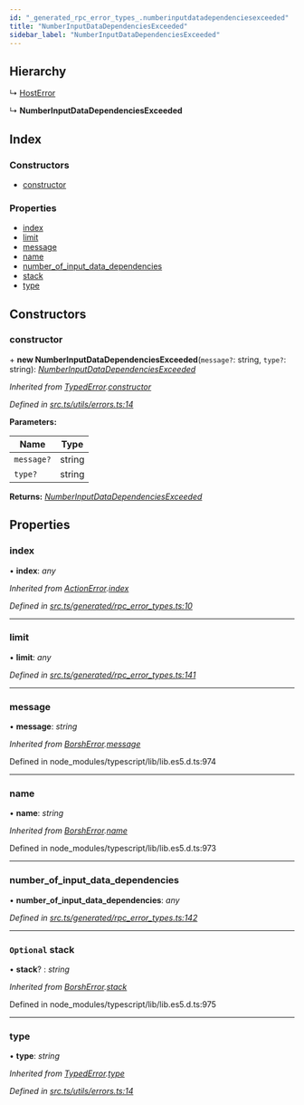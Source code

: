```yaml
---
id: "_generated_rpc_error_types_.numberinputdatadependenciesexceeded"
title: "NumberInputDataDependenciesExceeded"
sidebar_label: "NumberInputDataDependenciesExceeded"
---
```


## Hierarchy

  ↳ [HostError](_generated_rpc_error_types_.hosterror.md)

  ↳ **NumberInputDataDependenciesExceeded**

## Index

### Constructors

* [constructor](_generated_rpc_error_types_.numberinputdatadependenciesexceeded.md#constructor)

### Properties

* [index](_generated_rpc_error_types_.numberinputdatadependenciesexceeded.md#index)
* [limit](_generated_rpc_error_types_.numberinputdatadependenciesexceeded.md#limit)
* [message](_generated_rpc_error_types_.numberinputdatadependenciesexceeded.md#message)
* [name](_generated_rpc_error_types_.numberinputdatadependenciesexceeded.md#name)
* [number_of_input_data_dependencies](_generated_rpc_error_types_.numberinputdatadependenciesexceeded.md#number_of_input_data_dependencies)
* [stack](_generated_rpc_error_types_.numberinputdatadependenciesexceeded.md#optional-stack)
* [type](_generated_rpc_error_types_.numberinputdatadependenciesexceeded.md#type)

## Constructors

###  constructor

\+ **new NumberInputDataDependenciesExceeded**(`message?`: string, `type?`: string): *[NumberInputDataDependenciesExceeded](_generated_rpc_error_types_.numberinputdatadependenciesexceeded.md)*

*Inherited from [TypedError](_utils_errors_.typederror.md).[constructor](_utils_errors_.typederror.md#constructor)*

*Defined in [src.ts/utils/errors.ts:14](https://github.com/nearprotocol/nearlib/blob/213b318/src.ts/utils/errors.ts#L14)*

**Parameters:**

Name | Type |
------ | ------ |
`message?` | string |
`type?` | string |

**Returns:** *[NumberInputDataDependenciesExceeded](_generated_rpc_error_types_.numberinputdatadependenciesexceeded.md)*

## Properties

###  index

• **index**: *any*

*Inherited from [ActionError](_generated_rpc_error_types_.actionerror.md).[index](_generated_rpc_error_types_.actionerror.md#index)*

*Defined in [src.ts/generated/rpc_error_types.ts:10](https://github.com/nearprotocol/nearlib/blob/213b318/src.ts/generated/rpc_error_types.ts#L10)*

___

###  limit

• **limit**: *any*

*Defined in [src.ts/generated/rpc_error_types.ts:141](https://github.com/nearprotocol/nearlib/blob/213b318/src.ts/generated/rpc_error_types.ts#L141)*

___

###  message

• **message**: *string*

*Inherited from [BorshError](_utils_serialize_.borsherror.md).[message](_utils_serialize_.borsherror.md#message)*

Defined in node_modules/typescript/lib/lib.es5.d.ts:974

___

###  name

• **name**: *string*

*Inherited from [BorshError](_utils_serialize_.borsherror.md).[name](_utils_serialize_.borsherror.md#name)*

Defined in node_modules/typescript/lib/lib.es5.d.ts:973

___

###  number_of_input_data_dependencies

• **number_of_input_data_dependencies**: *any*

*Defined in [src.ts/generated/rpc_error_types.ts:142](https://github.com/nearprotocol/nearlib/blob/213b318/src.ts/generated/rpc_error_types.ts#L142)*

___

### `Optional` stack

• **stack**? : *string*

*Inherited from [BorshError](_utils_serialize_.borsherror.md).[stack](_utils_serialize_.borsherror.md#optional-stack)*

Defined in node_modules/typescript/lib/lib.es5.d.ts:975

___

###  type

• **type**: *string*

*Inherited from [TypedError](_utils_errors_.typederror.md).[type](_utils_errors_.typederror.md#type)*

*Defined in [src.ts/utils/errors.ts:14](https://github.com/nearprotocol/nearlib/blob/213b318/src.ts/utils/errors.ts#L14)*
